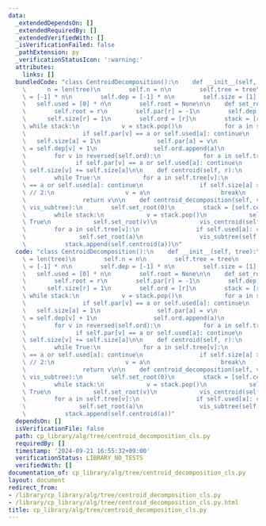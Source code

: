 ```yaml
---
data:
  _extendedDependsOn: []
  _extendedRequiredBy: []
  _extendedVerifiedWith: []
  _isVerificationFailed: false
  _pathExtension: py
  _verificationStatusIcon: ':warning:'
  attributes:
    links: []
  bundledCode: "class CentroidDecomposition():\n    def __init__(self, tree):\n  \
    \      n = len(tree)\n        self.n = n\n        self.tree = tree\n        self.par\
    \ = [-1] * n\n        self.dep = [-1] * n\n        self.size = [1] * n\n     \
    \   self.used = [0] * n\n        self.root = None\n\n    def set_root(self, r):\n\
    \        self.root = r\n        self.par[r] = -1\n        self.dep[r] = 0\n  \
    \      self.size[r] = 1\n        self.ord = [r]\n        stack = [r]\n       \
    \ while stack:\n            v = stack.pop()\n            for a in self.tree[v]:\n\
    \                if self.par[v] == a or self.used[a]: continue\n             \
    \   self.size[a] = 1\n                self.par[a] = v\n                self.dep[a]\
    \ = self.dep[v] + 1\n                self.ord.append(a)\n                stack.append(a)\n\
    \        for v in reversed(self.ord):\n            for a in self.tree[v]:\n  \
    \              if self.par[v] == a or self.used[a]: continue\n               \
    \ self.size[v] += self.size[a]\n\n    def centroid(self, r):\n        v = r\n\
    \        while True:\n            for a in self.tree[v]:\n                if self.par[v]\
    \ == a or self.used[a]: continue\n                if self.size[a] > self.size[r]\
    \ // 2:\n                    v = a\n                    break\n            else:\n\
    \                return v\n\n    def centroid_decomposition(self, vis_centroid,\
    \ vis_subtree):\n        self.set_root(0)\n        stack = [self.centroid(0)]\n\
    \        while stack:\n            v = stack.pop()\n            self.used[v] =\
    \ True\n            self.set_root(v)\n            vis_centroid(self, v)\n    \
    \        for a in self.tree[v]:\n                if self.used[a]: continue\n \
    \               self.set_root(a)\n                vis_subtree(self, a)\n     \
    \           stack.append(self.centroid(a))\n"
  code: "class CentroidDecomposition():\n    def __init__(self, tree):\n        n\
    \ = len(tree)\n        self.n = n\n        self.tree = tree\n        self.par\
    \ = [-1] * n\n        self.dep = [-1] * n\n        self.size = [1] * n\n     \
    \   self.used = [0] * n\n        self.root = None\n\n    def set_root(self, r):\n\
    \        self.root = r\n        self.par[r] = -1\n        self.dep[r] = 0\n  \
    \      self.size[r] = 1\n        self.ord = [r]\n        stack = [r]\n       \
    \ while stack:\n            v = stack.pop()\n            for a in self.tree[v]:\n\
    \                if self.par[v] == a or self.used[a]: continue\n             \
    \   self.size[a] = 1\n                self.par[a] = v\n                self.dep[a]\
    \ = self.dep[v] + 1\n                self.ord.append(a)\n                stack.append(a)\n\
    \        for v in reversed(self.ord):\n            for a in self.tree[v]:\n  \
    \              if self.par[v] == a or self.used[a]: continue\n               \
    \ self.size[v] += self.size[a]\n\n    def centroid(self, r):\n        v = r\n\
    \        while True:\n            for a in self.tree[v]:\n                if self.par[v]\
    \ == a or self.used[a]: continue\n                if self.size[a] > self.size[r]\
    \ // 2:\n                    v = a\n                    break\n            else:\n\
    \                return v\n\n    def centroid_decomposition(self, vis_centroid,\
    \ vis_subtree):\n        self.set_root(0)\n        stack = [self.centroid(0)]\n\
    \        while stack:\n            v = stack.pop()\n            self.used[v] =\
    \ True\n            self.set_root(v)\n            vis_centroid(self, v)\n    \
    \        for a in self.tree[v]:\n                if self.used[a]: continue\n \
    \               self.set_root(a)\n                vis_subtree(self, a)\n     \
    \           stack.append(self.centroid(a))"
  dependsOn: []
  isVerificationFile: false
  path: cp_library/alg/tree/centroid_decomposition_cls.py
  requiredBy: []
  timestamp: '2024-09-21 16:55:32+09:00'
  verificationStatus: LIBRARY_NO_TESTS
  verifiedWith: []
documentation_of: cp_library/alg/tree/centroid_decomposition_cls.py
layout: document
redirect_from:
- /library/cp_library/alg/tree/centroid_decomposition_cls.py
- /library/cp_library/alg/tree/centroid_decomposition_cls.py.html
title: cp_library/alg/tree/centroid_decomposition_cls.py
---
```

